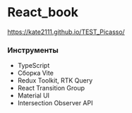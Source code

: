 # React_book

https://kate2111.github.io/TEST_Picasso/

<h3>Инструменты</h3>
<ul>
    <li> TypeScript </li>
    <li> Сборка Vite</li>
    <li> Redux Toolkit, RTK Query</li>
    <li> React Transition Group</li>
    <li> Material UI</li>
    <li> Intersection Observer API</li>
</ul>
